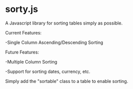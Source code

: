 sorty.js
========

A Javascript library for sorting tables simply as possible.

Current Features:

-Single Column Ascending/Descending Sorting


Future Features:

-Multiple Column Sorting

-Support for sorting dates, currency, etc.

Simply add the "sortable" class to a table to enable sorting.